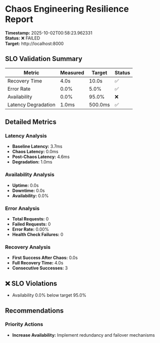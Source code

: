 # Chaos Engineering Resilience Report

**Timestamp:** 2025-10-02T00:58:23.962331  
**Status:** ❌ FAILED  
**Target:** http://localhost:8000  

## SLO Validation Summary

| Metric | Measured | Target | Status |
|--------|----------|--------|--------|
| Recovery Time | 4.0s | 10.0s | ✅ |
| Error Rate | 0.0% | 5.0% | ✅ |
| Availability | 0.0% | 95.0% | ❌ |
| Latency Degradation | 1.0ms | 500.0ms | ✅ |

## Detailed Metrics

### Latency Analysis
- **Baseline Latency:** 3.7ms
- **Chaos Latency:** 0.0ms
- **Post-Chaos Latency:** 4.6ms
- **Degradation:** 1.0ms

### Availability Analysis
- **Uptime:** 0.0s
- **Downtime:** 0.0s
- **Availability:** 0.0%

### Error Analysis
- **Total Requests:** 0
- **Failed Requests:** 0
- **Error Rate:** 0.00%
- **Health Check Failures:** 0

### Recovery Analysis
- **First Success After Chaos:** 0.0s
- **Full Recovery Time:** 4.0s
- **Consecutive Successes:** 3

## ❌ SLO Violations

- Availability 0.0% below target 95.0%

## Recommendations

### Priority Actions

- **Increase Availability:** Implement redundancy and failover mechanisms
